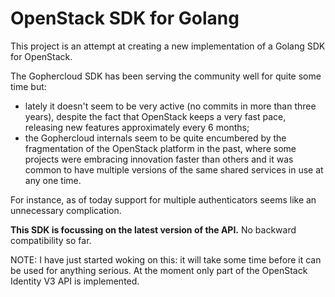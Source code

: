 # OpenStack SDK for Golang

This project is an attempt at creating a new implementation of a Golang SDK for OpenStack.

The Gophercloud SDK has been serving the community well for quite some time but:

- lately it doesn't seem to be very active (no commits in more than three years), despite the fact that OpenStack keeps a very fast pace, releasing new features approximately every 6 months;
- the Gophercloud internals seem to be quite encumbered by the fragmentation of the OpenStack platform in the past, where some projects were embracing innovation faster than others and it was common to have multiple versions of the same shared services in use at any one time. 
 
For instance, as of today support for multiple authenticators seems like an unnecessary complication.

__This SDK is focussing on the latest version of the API.__ No backward compatibility so far.

NOTE: I have just started woking on this: it will take some time before it can be used for anything serious. At the moment only part of the OpenStack Identity V3 API is implemented.

